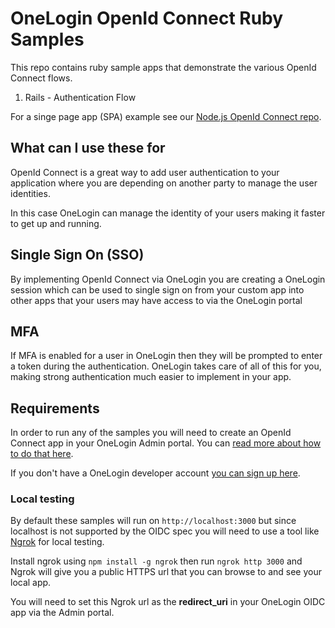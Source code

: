 # OneLogin OpenId Connect Ruby Samples

This repo contains ruby sample apps that demonstrate the various OpenId Connect flows.

1. Rails - Authentication Flow

For a singe page app (SPA) example see our [Node.js OpenId Connect repo](https://github.com/onelogin/onelogin-oidc-node/tree/master/2.%20Implicit%20Flow).

## What can I use these for
OpenId Connect is a great way to add user authentication to your application
where you are depending on another party to manage the user identities.

In this case OneLogin can manage the identity of your users making it
faster to get up and running.

## Single Sign On (SSO)
By implementing OpenId Connect via OneLogin you are creating a OneLogin
session which can be used to single sign on from your custom app
into other apps that your users may have access to via the OneLogin portal

## MFA
If MFA is enabled for a user in OneLogin then they will be prompted to
enter a token during the authentication. OneLogin takes care of all of this
for you, making strong authentication much easier to implement in your app.

## Requirements
In order to run any of the samples you will need to create an OpenId Connect
app in your OneLogin Admin portal. You can [read more about how to do that here](https://developers.onelogin.com/openid-connect/connect-to-onelogin).

If you don't have a OneLogin developer account [you can sign up here](https://www.onelogin.com/developer-signup).

### Local testing
By default these samples will run on `http://localhost:3000` but since localhost
is not supported by the OIDC spec you will need to use a tool like [Ngrok](https://ngrok.com/)
for local testing.

Install ngrok using `npm install -g ngrok` then run `ngrok http 3000` and Ngrok will
give you a public HTTPS url that you can browse to and see your local app.

You will need to set this Ngrok url as the **redirect_uri** in your OneLogin OIDC app
via the Admin portal.